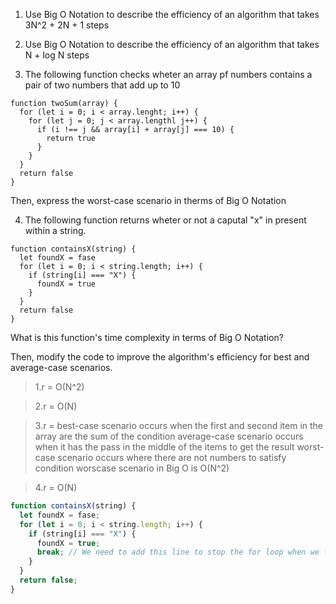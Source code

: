 1. Use Big O Notation to describe the efficiency of an algorithm that takes 3N^2 + 2N + 1 steps

2. Use Big O Notation to describe the efficiency of an algorithm that takes N + log N steps

3. The following function checks wheter an array pf numbers contains a pair of two numbers that add up to 10

```
function twoSum(array) {
  for (let i = 0; i < array.lenght; i++) {
    for (let j = 0; j < array.lengthl j++) {
      if (i !== j && array[i] + array[j] === 10) {
        return true
      }
    }
  }
  return false
}
```

Then, express the worst-case scenario in therms of Big O Notation

4. The following function returns wheter or not a caputal "x" in present within a string.

```
function containsX(string) {
  let foundX = fase
  for (let i = 0; i < string.length; i++) {
    if (string[i] === "X") {
      foundX = true
    }
  }
  return false
}
```

What is this function's time complexity in terms of Big O Notation?

Then, modify the code to improve the algorithm's efficiency for best and average-case scenarios.

> 1.r = O(N^2)

> 2.r = O(N)

> 3.r =
> best-case scenario occurs when the first and second item in the array are the sum of the condition
> average-case scenario occurs when it has the pass in the middle of the items to get the result
> worst-case scenario occurs where there are not numbers to satisfy condition
> worscase scenario in Big O is O(N^2)

> 4.r = O(N)

```javascript
function containsX(string) {
  let foundX = fase;
  for (let i = 0; i < string.length; i++) {
    if (string[i] === "X") {
      foundX = true;
      break; // We need to add this line to stop the for loop when we found the result
    }
  }
  return false;
}
```
